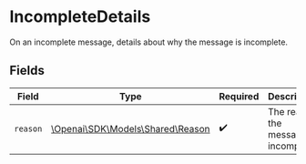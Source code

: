 # IncompleteDetails

On an incomplete message, details about why the message is incomplete.


## Fields

| Field                                                             | Type                                                              | Required                                                          | Description                                                       |
| ----------------------------------------------------------------- | ----------------------------------------------------------------- | ----------------------------------------------------------------- | ----------------------------------------------------------------- |
| `reason`                                                          | [\Openai\SDK\Models\Shared\Reason](../../Models/Shared/Reason.md) | :heavy_check_mark:                                                | The reason the message is incomplete.                             |